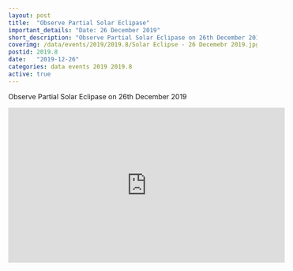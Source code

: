 ```yaml
---
layout: post
title:  "Observe Partial Solar Eclipase"
important_details: "Date: 26 December 2019"
short_description: "Observe Partial Solar Eclipase on 26th December 2019"
coverimg: /data/events/2019/2019.8/Solar Eclipse - 26 Decemebr 2019.jpg
postid: 2019.8
date:   "2019-12-26"
categories: data events 2019 2019.8
active: true
---
```

Observe Partial Solar Eclipase on 26th December 2019
<iframe width="560" height="315" src="https://www.youtube-nocookie.com/embed/gDTM6aeeE5o" frameborder="0" allow="accelerometer; autoplay; encrypted-media; gyroscope; picture-in-picture" allowfullscreen></iframe>